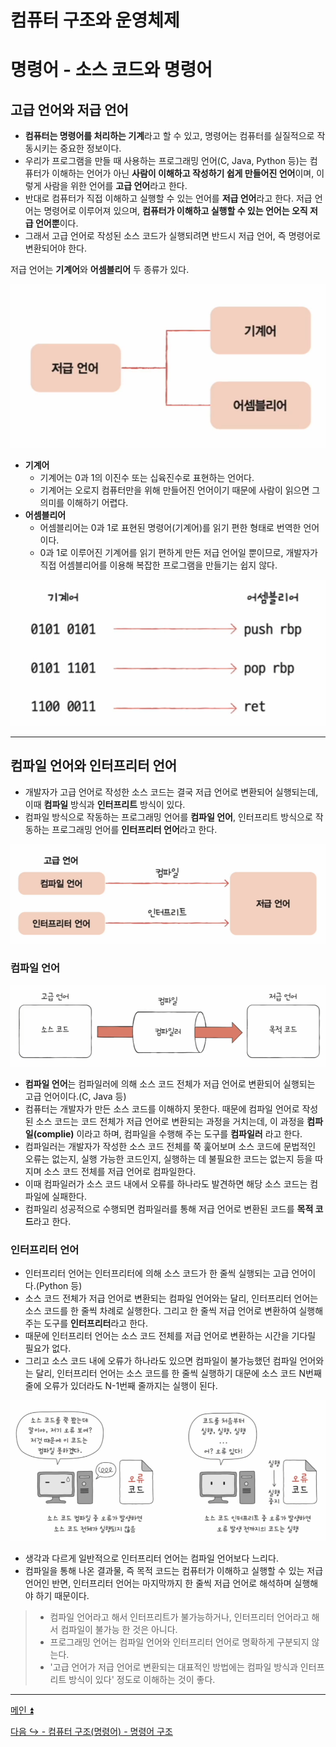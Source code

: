 # 컴퓨터 구조와 운영체제

# 명령어 - 소스 코드와 명령어

## 고급 언어와 저급 언어

- **컴퓨터는 명령어를 처리하는 기계**라고 할 수 있고, 명령어는 컴퓨터를 실질적으로 작동시키는 중요한 정보이다.
- 우리가 프로그램을 만들 때 사용하는 프로그래밍 언어(C, Java, Python 등)는 컴퓨터가 이해하는 언어가 아닌 **사람이 이해하고 작성하기 쉽게 만들어진 언어**이며, 
    이렇게 사람을 위한 언어를 **고급 언어**라고 한다.
- 반대로 컴퓨터가 직접 이해하고 실행할 수 있는 언어를 **저급 언어**라고 한다. 저급 언어는 명령어로 이루어져 있으며, **컴퓨터가 이해하고 실행할 수 있는 언어는 오직 저급 언어뿐**이다.
- 그래서 고급 언어로 작성된 소스 코드가 실행되려면 반드시 저급 언어, 즉 명령어로 변환되어야 한다.

저급 언어는 **기계어**와 **어셈블리어** 두 종류가 있다.

![img.png](image/img.png)

- **기계어**
  - 기계어는 0과 1의 이진수 또는 십육진수로 표현하는 언어다.
  - 기계어는 오로지 컴퓨터만을 위해 만들어진 언어이기 때문에 사람이 읽으면 그 의미를 이해하기 어렵다.
- **어셈블리어**
  - 어셈블리어는 0과 1로 표현된 명령어(기계어)를 읽기 편한 형태로 번역한 언어이다.
  - 0과 1로 이루어진 기계어를 읽기 편하게 만든 저급 언어일 뿐이므로, 개발자가 직접 어셈블리어를 이용해 복잡한 프로그램을 만들기는 쉽지 않다.

![img_1.png](image/img_1.png)

---

## 컴파일 언어와 인터프리터 언어

- 개발자가 고급 언어로 작성한 소스 코드는 결국 저급 언어로 변환되어 실행되는데, 이때 **컴파일** 방식과 **인터프리트** 방식이 있다.
- 컴파일 방식으로 작동하는 프로그래밍 언어를 **컴파일 언어**, 인터프리트 방식으로 작동하는 프로그래밍 언어를 **인터프리터 언어**라고 한다.

![img_2.png](image/img_2.png)

### 컴파일 언어

![img_3.png](image/img_3.png)

- **컴파일 언어**는 컴파일러에 의해 소스 코드 전체가 저급 언어로 변환되어 실행되는 고급 언어이다.(C, Java 등)
- 컴퓨터는 개발자가 만든 소스 코드를 이해하지 못한다. 때문에 컴파일 언어로 작성된 소스 코드는 코드 전체가 저급 언어로 변환되는 과정을 거치는데, 이 과정을 **컴파일(complie)** 이라고 하며,
    컴파일을 수행해 주는 도구를 **컴파일러** 라고 한다.
- 컴파일러는 개발자가 작성한 소스 코드 전체를 쭉 훑어보며 소스 코드에 문법적인 오류는 없는지, 실행 가능한 코드인지, 실행하는 데 불필요한 코드는 없는지 등을 따지며
    소스 코드 전체를 저급 언어로 컴파일한다.
- 이때 컴파일러가 소스 코드 내에서 오류를 하나라도 발견하면 해당 소스 코드는 컴파일에 실패한다.
- 컴파일리 성공적으로 수행되면 컴파일러를 통해 저급 언어로 변환된 코드를 **목적 코드**라고 한다.

### 인터프리터 언어

- 인터프리터 언어는 인터프리터에 의해 소스 코드가 한 줄씩 실행되는 고급 언어이다.(Python 등)
- 소스 코드 전체가 저급 언어로 변환되는 컴파일 언어와는 달리, 인터프리터 언어는 소스 코드를 한 줄씩 차례로 실행한다. 그리고 한 줄씩 저급 언어로 변환하여
    실행해 주는 도구를 **인터프리터**라고 한다.
- 때문에 인터프리터 언어는 소스 코드 전체를 저급 언어로 변환하는 시간을 기다릴 필요가 없다.
- 그리고 소스 코드 내에 오류가 하나라도 있으면 컴파일이 불가능했던 컴파일 언어와는 달리, 인터프리터 언어는 소스 코드를 한 줄씩 실행하기 대문에 소스 코드
    N번째 줄에 오류가 있더라도 N-1번째 줄까지는 실행이 된다.

![img_4.png](image/img_4.png)

- 생각과 다르게 일반적으로 인터프리터 언어는 컴파일 언어보다 느리다.
- 컴파일을 통해 나온 결과물, 즉 목적 코드는 컴퓨터가 이해하고 실행할 수 있는 저급 언어인 반면, 인터프리터 언어는 마지막까지 한 줄씩 저급 언어로 해석하며 실행해야 하기 때문이다.

> - 컴파일 언어라고 해서 인터프리트가 불가능하거나, 인터프리터 언어라고 해서 컴파일이 불가능 한 것은 아니다.
> - 프로그래밍 언어는 컴파일 언어와 인터프리터 언어로 명확하게 구분되지 않는다.
> - '고급 언어가 저급 언어로 변환되는 대표적인 방법에는 컴파일 방식과 인터프리트 방식이 있다' 정도로 이해하는 것이 좋다.

---

[메인 ⏫](https://github.com/genesis12345678/TIL/blob/main/cs/Main.md)

[다음 ↪️ - 컴퓨터 구조(명령어) - 명령어 구조](https://github.com/genesis12345678/TIL/blob/main/cs/command/Structure.md)